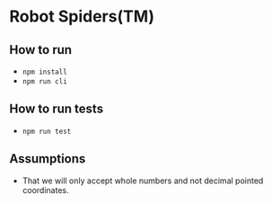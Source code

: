 # Robot Spiders(TM) 

## How to run

- `npm install`
- `npm run cli`


## How to run tests

- `npm run test`

## Assumptions

- That we will only accept whole numbers and not decimal pointed coordinates.